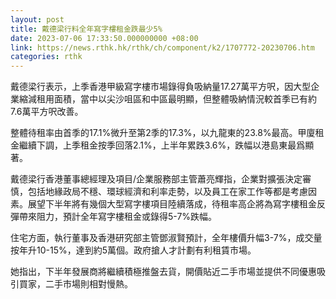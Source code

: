 ```yaml
---
layout: post
title: 戴德梁行料全年寫字樓租金跌最少5%
date: 2023-07-06 17:33:50.000000000 +08:00
link: https://news.rthk.hk/rthk/ch/component/k2/1707772-20230706.htm
categories: rthk
---
```


戴德梁行表示，上季香港甲級寫字樓市場錄得負吸納量17.27萬平方呎，因大型企業縮減租用面積，當中以尖沙咀區和中區最明顯，但整體吸納情況較首季已有約7.6萬平方呎改善。

整體待租率由首季的17.1%微升至第2季的17.3%，以九龍東的23.8%最高。甲廈租金繼續下調，上季租金按季回落2.1%，上半年累跌3.6%，跌幅以港島東最爲顯著。

戴德梁行香港董事總經理及項目/企業服務部主管蕭亮輝指，企業對擴張決定審慎，包括地緣政局不穩、環球經濟和利率走勢，以及員工在家工作等都是考慮因素。展望下半年將有幾個大型寫字樓項目陸續落成，待租率高企將為寫字樓租金反彈帶來阻力，預計全年寫字樓租金或錄得5-7%跌幅。

住宅方面，執行董事及香港研究部主管鄧淑賢預計，全年樓價升幅3-7%，成交量按年升10-15%，達到約5萬個。政府搶人才計劃有利租賃市場。

她指出，下半年發展商將繼續積極推盤去貨，開價貼近二手市場並提供不同優惠吸引買家，二手市場則相對慢熱。
